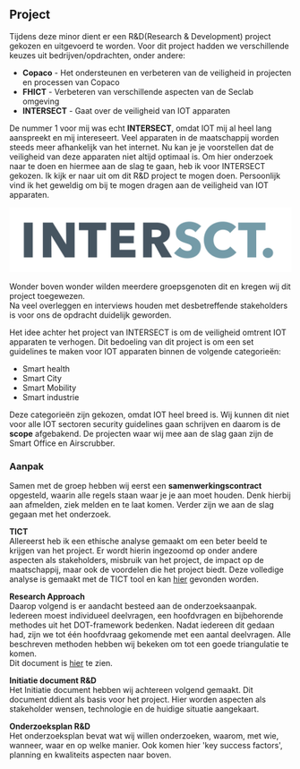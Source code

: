 ## Project
Tijdens deze minor dient er een R&D(Research & Development) project gekozen en uitgevoerd te worden. Voor dit project
hadden we verschillende keuzes uit bedrijven/opdrachten, onder andere:
- **Copaco** - Het ondersteunen en verbeteren van de veiligheid in projecten en processen van Copaco
- **FHICT** - Verbeteren van verschillende aspecten van de Seclab omgeving
- **INTERSECT** - Gaat over de veiligheid van IOT apparaten

De nummer 1 voor mij was echt **INTERSECT**, omdat IOT mij al heel lang aanspreekt en mij intereseert. 
Veel apparaten in de maatschappij worden steeds meer afhankelijk van het internet. Nu kan je je voorstellen dat de veiligheid van deze
apparaten niet altijd optimaal is. Om hier onderzoek naar te doen en hiermee aan de slag te gaan, heb ik voor INTERSECT gekozen.
Ik kijk er naar uit om dit R&D project te mogen doen. Persoonlijk vind ik het geweldig om bij te mogen dragen aan de veiligheid van IOT apparaten.

<img src="../images/INTERSECT.PNG" alt="INTERSECT" class="INTERSECT">

Wonder boven wonder wilden meerdere groepsgenoten dit en kregen wij dit project toegewezen. <br/> 
Na veel overleggen en interviews houden met desbetreffende stakeholders is voor ons de opdracht duidelijk geworden. 

Het idee achter het project van INTERSECT is om de veiligheid omtrent IOT apparaten te verhogen.
Dit bedoeling van dit project is om een set guidelines te maken voor IOT apparaten binnen de volgende categorieën:
- Smart health
- Smart City
- Smart Mobility
- Smart industrie

Deze categorieën zijn gekozen, omdat IOT heel breed is. Wij kunnen dit niet voor alle IOT sectoren security guidelines gaan schrijven en daarom is de **scope** afgebakend.
De projecten waar wij mee aan de slag gaan zijn de Smart Office en Airscrubber.

### Aanpak
Samen met de groep hebben wij eerst een **samenwerkingscontract** opgesteld, waarin alle regels staan waar je je aan moet houden.
Denk hierbij aan afmelden, ziek melden en te laat komen. Verder zijn we aan de slag gegaan met het onderzoek.

**TICT**<br/>
Allereerst heb ik een ethische analyse gemaakt om een beter beeld te krijgen van het project. Er wordt hierin ingezoomd op onder andere aspecten als
stakeholders, misbruik van het project, de impact op de maatschappij, maar ook de voordelen die het project biedt. Deze volledige analyse is gemaakt met de TICT tool en kan [hier](https://tvheel.github.io/research) gevonden worden.

**Research Approach**<br/>
Daarop volgend is er aandacht besteed aan de onderzoeksaanpak. Iedereen moest individueel deelvragen, een hoofdvragen en bijbehorende methodes uit het DOT-framework bedenken.
Nadat iedereen dit gedaan had, zijn we tot één hoofdvraag gekomende met een aantal deelvragen. Alle beschreven methoden hebben wij bekeken om tot een goede triangulatie te komen.<br/>
Dit document is [hier](https://tvheel.github.io/research) te zien.

**Initiatie document R&D**<br/>
Het <a class="downloadlink" onClick="passwd('./files/Phase1.docs','Phase 1')">Initiatie document</a>
  hebben wij achtereen volgend gemaakt. Dit document ddient als basis voor het project. Hier worden aspecten als stakeholder wensen, technologie en de huidige situatie aangekaart.

**Onderzoeksplan R&D**<br/>
Het <a class="downloadlink" onClick="downloadURI('./files/Research-plan.docx','Research plan')">onderzoeksplan</a> bevat wat wij willen onderzoeken, waarom, met wie, wanneer, waar en op welke manier. Ook komen hier
'key success factors', planning en kwaliteits aspecten naar boven.




